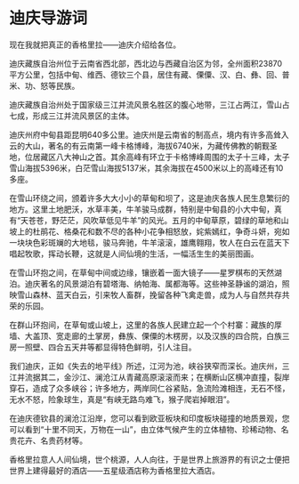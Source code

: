 # 迪庆导游词  
现在我就把真正的香格里拉——迪庆介绍给各位。  

迪庆藏族自治州位于云南省西北部，西北边与西藏自治区为邻，全州面积23870平方公里，包括中甸、维西、德钦三个县，居住有藏、傈僳、汉、白、彝、回、普米、功、怒等民族。  

迪庆藏族自治州处于国家级三江并流风景名胜区的腹心地带，三江占两江，雪山占七成，形成三江并流风景区的主体。  

迪庆州府中甸县距昆明640多公里。迪庆州是云南省的制高点，境内有许多高耸入云的大山，著名的有云南第一峰卡格博峰，海拔6740米，为藏传佛教的朝觐圣地，位居藏区八大神山之首。其余高峰有环立于卡格博峰周围的太子十三峰，太子雪山海拔5396米，白茫雪山海拔5137米，其余海拔在4500米以上的高峰还有10多座。  

在雪山环绕之间，颁着许多大大小小的草甸和坝了，这是迪庆各族人民生息繁衍的地方。这里土地肥沃，水草丰美，牛羊骏马成群，特别是中甸县的小大中甸，真有“天苍苍，野茫茫，风吹草低见牛羊”的风光。五月的中甸草原，碧绿的草地和山坡上的杜鹃花、格桑花和数不尽的各种小花争相怒放，姹紫嫣红，争奇斗妍，宛如一块块色彩斑斓的大地毯，骏马奔驰，牛羊滚滚，雄鹰翱翔，牧人在白云在蓝天下唱起牧歌，挥动长鞭，这就是人间仙境的生活，一幅活生生的美丽图画。  

在雪山环抱之间，在草甸中间或边缘，镶嵌着一面大镜子——星罗棋布的天然湖泊。迪庆著名的风景湖泊有碧塔海、纳帕海、属都海等。这些神圣静谧的湖泊，照映雪山森林、蓝天白云，引来牧人畜群，挽留各种飞禽走兽，成为人与自然共存共荣的乐园。  

在群山环抱间，在草甸或山坡上，这里的各族人民建立起一个个村寨：藏族的厚墙、大盖顶、宽走廊的土掌房，彝族、傈僳的木楞房，以及汉族的四合院，白族三房一照壁、四合五天井等都显得特色鲜明，引人注目。  

我们迪庆，正如《失去的地平线》所述，江河为池，峡谷狭窄而深长。迪庆州，三江并流据其二，金沙江、澜沧江从青藏高原滚滚而来；在横断山区横冲直撞，裂岸穿石，造成了众多峡谷；许多地方，两岸同仁谷紧贴，急流险滩相连，无石不怪，无水不怒，险象球生，真是“有峡无路鸟难飞，猴子爬岩掉眼泪”。  

在迪庆德钦县的澜沧江沿岸，您可以看到欧亚板块和印度板块碰撞的地质景观，您可以看到“十里不同天，万物在一山”，由立体气候产生的立体植物、珍稀动物、名贵花卉、名贵药材等。  

香格里拉意人人间仙境，世个桃源，人人向往，于是世界上旅游界的有识之士便把世界上建得最好的酒店——五星级酒店称为香格里拉大酒店。  